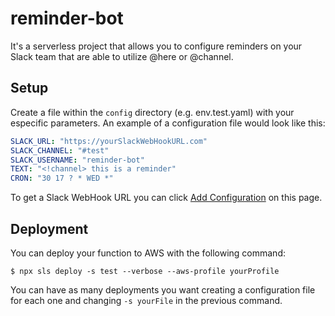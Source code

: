 # reminder-bot
It's a serverless project that allows you to configure reminders on your Slack team that are able to utilize @here or @channel.

## Setup
Create a file within the `config` directory (e.g. env.test.yaml) with your especific parameters. An example of a configuration file would look like this:

```yaml
SLACK_URL: "https://yourSlackWebHookURL.com"
SLACK_CHANNEL: "#test"
SLACK_USERNAME: "reminder-bot"
TEXT: "<!channel> this is a reminder"
CRON: "30 17 ? * WED *"
```
To get a Slack WebHook URL you can click [Add Configuration](https://slack.com/apps/A0F7XDUAZ-incoming-webhooks) on this page.

## Deployment
You can deploy your function to AWS with the following command:

```
$ npx sls deploy -s test --verbose --aws-profile yourProfile
```
You can have as many deployments you want creating a configuration file for each one and changing `-s yourFile` in the previous command.
